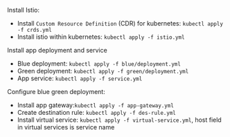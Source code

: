 Install Istio:
* Install `Custom Resource Definition` (CDR) for kubernetes: `kubectl apply -f crds.yml`
* Install istio within kubernetes: `kubectl apply -f istio.yml`

Install app deployment and service
* Blue deployment: `kubectl apply -f blue/deployment.yml`
* Green deployment: `kubectl apply -f green/deployment.yml`
* App service: `kubectl apply -f service.yml`

Configure blue green deployment:
* Install app gateway:`kubectl apply -f app-gateway.yml`
* Create destination rule: `kubectl apply -f des-rule.yml`
* Install virtual service: `kubectl apply -f virtual-service.yml`, host field in virtual services is service name
